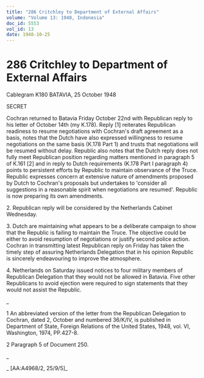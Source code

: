 ```yaml
---
title: "286 Critchley to Department of External Affairs"
volume: "Volume 13: 1948, Indonesia"
doc_id: 5553
vol_id: 13
date: 1948-10-25
---
```


# 286 Critchley to Department of External Affairs

Cablegram K180 BATAVIA, 25 October 1948

SECRET

Cochran returned to Batavia Friday October 22nd with Republican reply to his letter of October 14th (my K.178). Reply [1] reiterates Republican readiness to resume negotiations with Cochran's draft agreement as a basis, notes that the Dutch have also expressed willingness to resume negotiations on the same basis (K.178 Part 1) and trusts that negotiations will be resumed without delay. Republic also notes that the Dutch reply does not fully meet Republican position regarding matters mentioned in paragraph 5 of K.161 [2] and in reply to Dutch requirements (K.178 Part I paragraph 4) points to persistent efforts by Republic to maintain observance of the Truce. Republic expresses concern at extensive nature of amendments proposed by Dutch to Cochran's proposals but undertakes to 'consider all suggestions in a reasonable spirit when negotiations are resumed'. Republic is now preparing its own amendments.

2\. Republican reply will be considered by the Netherlands Cabinet Wednesday.

3\. Dutch are maintaining what appears to be a deliberate campaign to show that the Republic is failing to maintain the Truce. The objective could be either to avoid resumption of negotiations or justify second police action. Cochran in transmitting latest Republican reply on Friday has taken the timely step of assuring Netherlands Delegation that in his opinion Republic is sincerely endeavouring to improve the atmosphere.

4\. Netherlands on Saturday issued notices to four military members of Republican Delegation that they would not be allowed in Batavia. Five other Republicans to avoid ejection were required to sign statements that they would not assist the Republic.

_

1 An abbreviated version of the letter from the Republican Delegation to Cochran, dated 2, October and numbered 36/K/IV, is published in Department of State, Foreign Relations of the United States, 1948, vol. VI, Washington, 1974, PP.427-8.

2 Paragraph 5 of Document 250.

_

_ [AA:A4968/2, 25/9/5]_
